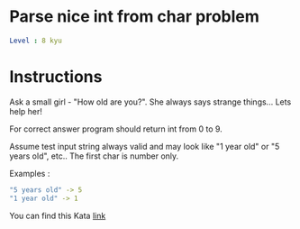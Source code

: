 # Parse nice int from char problem

```yaml
Level : 8 kyu
```

# Instructions

Ask a small girl - "How old are you?". She always says strange things... Lets help her!

For correct answer program should return int from 0 to 9.

Assume test input string always valid and may look like "1 year old" or "5 years old", etc.. The first char is number only.

Examples :
```yaml
"5 years old" -> 5
"1 year old" -> 1
```

You can find this Kata [link](https://www.codewars.com/kata/557cd6882bfa3c8a9f0000c1/train/java)